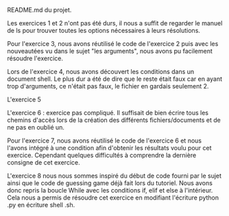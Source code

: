 README.md du projet.

Les exercices 1 et 2 n'ont pas été durs, il nous a suffit de regarder le manuel de ls pour trouver toutes les options nécessaires à leurs résolutions.

Pour l'exercice 3, nous avons réutilisé le code de l'exercice 2 puis avec les nouveautées vu dans le sujet "les arguments", nous avons pu facilement résoudre l'exercice.

Lors de l'exercice 4, nous avons découvert les conditions dans un document shell. Le plus dur a été de dire que le reste était faux car en ayant trop d'arguments, ce n'était pas faux, le fichier en gardais seulement 2.

L'exercice 5

L'exercice 6 : exercice pas compliqué. Il suffisait de bien écrire tous les chemins d'accès lors de la création des différents fichiers/documents et de ne pas en oublié un.

Pour l'exercice 7, nous avons réutilisé le code de l'exercice 6 et nous l'avons intégré à une condition afin d'obtenir les résultats voulu pour cet exercice. Cependant quelques difficultés à comprendre la dernière consigne de cet exercice. 

L'exercice 8 nous nous sommes inspiré du début de code fourni par le sujet ainsi que le code de guessing game déjà fait lors du tutoriel.
Nous avons donc repris la boucle While avec les conditions if, elif et else à l'intérieur.
Cela nous a permis de résoudre cet exercice en modifiant l'écriture python .py en écriture shell .sh.
